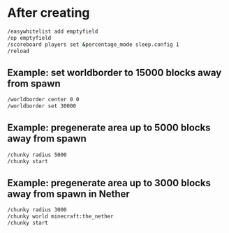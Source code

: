 # After creating

```bash
/easywhitelist add emptyfield
/op emptyfield
/scoreboard players set &percentage_mode sleep.config 1
/reload
```

## Example: set worldborder to 15000 blocks away from spawn

```bash
/worldborder center 0 0
/worldborder set 30000
```

## Example: pregenerate area up to 5000 blocks away from spawn

```bash
/chunky radius 5000
/chunky start
```

## Example: pregenerate area up to 3000 blocks away from spawn in Nether

```bash
/chunky radius 3000
/chunky world minecraft:the_nether
/chunky start
```
